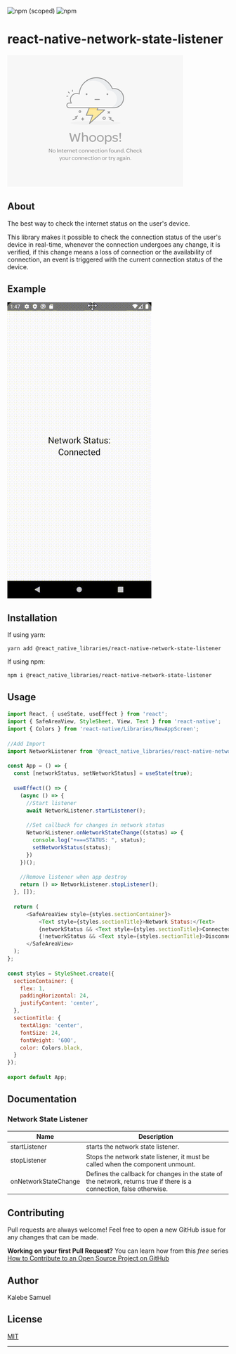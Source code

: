 ![npm (scoped)](https://img.shields.io/npm/v/@react_native_libraries/react-native-network-state-listener)
![npm](https://img.shields.io/npm/dw/@react_native_libraries/react-native-network-state-listener)

# react-native-network-state-listener
![banner](https://raw.githubusercontent.com/ReactNativeLibraries/NetworkStateListener/master/assets/banner.png)

## About

The best way to check the internet status on the user's device.

This library makes it possible to check the connection status of the user's device in real-time, whenever the connection undergoes any change, it is verified, if this change means a loss of connection or the availability of connection, an event is triggered with the current connection status of the device.



## Example
![example](https://github.com/ReactNativeLibraries/NetworkStateListener/blob/master/assets/networkStateListener.gif?raw=true)


## Installation

If using yarn:

```
yarn add @react_native_libraries/react-native-network-state-listener
```

If using npm:

```
npm i @react_native_libraries/react-native-network-state-listener
```

## Usage

```javascript
import React, { useState, useEffect } from 'react';
import { SafeAreaView, StyleSheet, View, Text } from 'react-native';
import { Colors } from 'react-native/Libraries/NewAppScreen';

//Add Import
import NetworkListener from '@react_native_libraries/react-native-network-state-listener';

const App = () => {
  const [networkStatus, setNetworkStatus] = useState(true);

  useEffect(() => {
    (async () => {
      //Start listener
      await NetworkListener.startListener();
        
      //Set callback for changes in network status 
      NetworkListener.onNetworkStateChange((status) => {
        console.log("+===STATUS: ", status);
        setNetworkStatus(status);
      })
    })();
    
    //Remove listener when app destroy
    return () => NetworkListener.stopListener();
  }, []);

  return (
      <SafeAreaView style={styles.sectionContainer}>
          <Text style={styles.sectionTitle}>Network Status:</Text>
          {networkStatus && <Text style={styles.sectionTitle}>Connected</Text>}
          {!networkStatus && <Text style={styles.sectionTitle}>Disconnected</Text>}
      </SafeAreaView>
  );
};

const styles = StyleSheet.create({
  sectionContainer: {
    flex: 1,
    paddingHorizontal: 24,
    justifyContent: 'center',
  },
  sectionTitle: {
    textAlign: 'center',
    fontSize: 24,
    fontWeight: '600',
    color: Colors.black,
  }
});

export default App;
```

## Documentation
### Network State Listener

| Name | Description |
|------------------|--------------------------------------------------------------------------|
| startListener | starts the network state listener. |
| stopListener | Stops the network state listener, it must be called when the component unmount. |
| onNetworkStateChange | Defines the callback for changes in the state of the network, returns true if there is a connection, false otherwise. |

## Contributing
Pull requests are always welcome! Feel free to open a new GitHub issue for any changes that can be made.

**Working on your first Pull Request?** You can learn how from this *free* series [How to Contribute to an Open Source Project on GitHub](https://egghead.io/series/how-to-contribute-to-an-open-source-project-on-github)

## Author
Kalebe Samuel

## License
[MIT](./LICENSE)

___

  